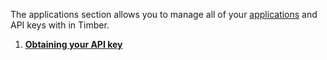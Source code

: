 The applications section allows you to manage all of your [applications](/concepts/applications) and API keys with in Timber.

1. [**Obtaining your API key**](obtaining-api-key)
